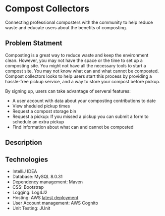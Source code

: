 # Compost Collectors
Connecting professional composters with the community to help reduce waste and educate users about the benefits of composting. 

## Problem Statment
Composting is a great way to reduce waste and keep the environment clean. However, you may not have the space or the time to set up a composting site. You might not have all the necessary tools to start a compost site. You may not know what can and what cannot be composted. Compost collectors looks to help users start this process by providing a hassle-free pickup service, and a way to store your compost before pickup.

By signing up, users can take advantage of serveral features:

- A user account with data about your composting contributions to date
- View sheduled pickup times
- Request a compost storage bin
- Request a pickup: If you missed a pickup you can submit a form to schedule an extra pickup
- Find information about what can and cannot be composted

## Description

## Technologies
- IntelliJ IDEA
- Database: MySQL 8.0.31
- Dependency management: Maven
- CSS: Bootstrap
- Logging: Log4J2
- Hosting: AWS [latest deployment](http://compostcollectors-env.eba-4wace9wm.us-east-2.elasticbeanstalk.com/)
- User Account management: AWS Cognito
- Unit Testing: JUnit